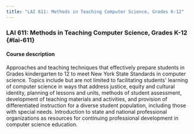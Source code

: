```yaml
---
title: "LAI 611: Methods in Teaching Computer Science, Grades K-12"
---
```


### LAI 611: Methods in Teaching Computer Science, Grades K-12 {#lai-611}

#### Course description

Approaches and teaching techniques that effectively prepare students in Grades 
kindergarten to 12 to meet New York State Standards in computer science. Topics 
include but are not limited to facilitating students' learning of computer 
science in ways that address justice, equity and cultural identity, planning 
of lessons and units, methods of student assessment, development of teaching 
materials and activities, and provision of differentiated instruction for a 
diverse student population, including those with special needs. Introduction to 
state and national professional organizations as resources for continuing 
professional development in computer science education.
